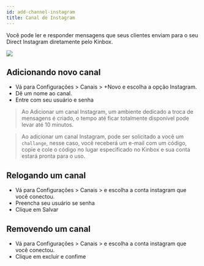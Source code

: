 ```yaml
---
id: add-channel-instagram
title: Canal de Instagram
---
```


Você pode ler e responder mensagens que seus clientes enviam para o seu Direct Instagram diretamente pelo Kinbox.

![](../../img/insta_bg.png)



## Adicionando novo canal
- Vá para Configurações > Canais > +Novo e escolha a opção Instagram.
- Dê um nome ao canal.
- Entre com seu usuário e senha

> Ao Adicionar um canal Instagram, um ambiente dedicado a troca de mensagens é criado, o tempo até ficar totalmente disponível pode levar até 10 minutos.

> Ao adicionar um canal Instagram, pode ser solicitado a você um ```challange```, nesse caso, você receberá um e-mail com um código, copie e cole o código no lugar especificado no Kinbox e sua conta estará pronta para o uso.

## Relogando um canal
- Vá para Configurações > Canais > e escolha a conta instagram que você conectou.
- Preencha seu usuário se senha
- Clique em Salvar

## Removendo um canal
- Vá para Configurações > Canais > e escolha a conta instagram que você conectou.
- Clique em excluir e confime
